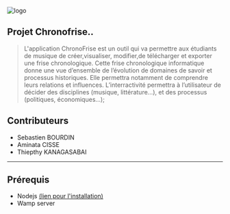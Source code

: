 ![logo](https://hal.archives-ouvertes.fr/UNIV-PARIS-SACLAY/public/logo_UP_saclay_final.png)

## **Projet Chronofrise.**.

> L'application ChronoFrise est un outil qui va permettre aux étudiants de
> musique de créer,visualiser, modifier,de télécharger et exporter une frise
> chronologique.
> Cette frise chronologique informatique donne une vue d’ensemble de
> l’évolution de domaines de savoir et processus historiques.
> Elle permettra notamment de comprendre leurs relations et influences.
> L’interractivité permettra à l’utilisateur de décider des disciplines
> (musique, littérature…), et des processus (politiques, économiques…);

## Contributeurs

 - Sebastien BOURDIN
 - Aminata CISSE
 - Thiepthy KANAGASABAI
 


----------
## Prérequis

 

 - Nodejs [(lien pour l'installation)](https://nodejs.org/en/)
 - Wamp server
 

